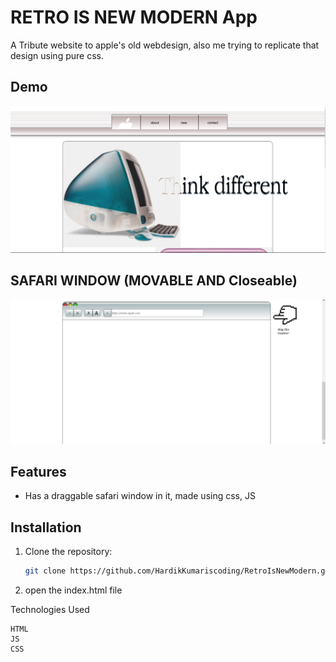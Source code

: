 # RETRO IS NEW MODERN App

A Tribute website to apple's old webdesign, also me trying to replicate that design using pure css.

## Demo

![HomePage](./assets/ss1.PNG)


## SAFARI WINDOW (MOVABLE AND Closeable)

![Safari](./assets/ss2.PNG)


## Features
-  Has a draggable safari window in it, made using css, JS


## Installation

1. Clone the repository:
   ```bash
   git clone https://github.com/HardikKumariscoding/RetroIsNewModern.git

2.   open the index.html file

 


Technologies Used

    HTML
    JS
    CSS